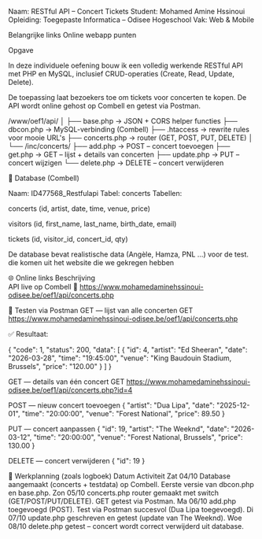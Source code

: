 Naam: RESTful API – Concert Tickets
Student: Mohamed Amine Hssinoui
Opleiding: Toegepaste Informatica – Odisee Hogeschool
Vak: Web & Mobile

Belangrijke links
Online webapp
punten

Opgave

In deze individuele oefening bouw ik een volledig werkende RESTful API met PHP en MySQL, inclusief CRUD-operaties (Create, Read, Update, Delete).

De toepassing laat bezoekers toe om tickets voor concerten te kopen.
De API wordt online gehost op Combell en getest via Postman.

/www/oef1/api/
│
├── base.php                  → JSON + CORS helper functies
├── dbcon.php                 → MySQL-verbinding (Combell)
├── .htaccess                 → rewrite rules voor mooie URL's
├── concerts.php              → router (GET, POST, PUT, DELETE)
│
└── /inc/concerts/
    ├── add.php               → POST – concert toevoegen
    ├── get.php               → GET – lijst + details van concerten
    ├── update.php            → PUT – concert wijzigen
    └── delete.php            → DELETE – concert verwijderen

💾 Database (Combell)

Naam: ID477568_Restfulapi
Tabel: concerts
Tabellen:

concerts (id, artist, date, time, venue, price)

visitors (id, first_name, last_name, birth_date, email)

tickets (id, visitor_id, concert_id, qty)

De database bevat realistische data (Angèle, Hamza, PNL …) voor de test. die komen uit het website die we gekregen hebben 

🌐 Online links
Beschrijving	
API live op Combell	🔗 https://www.mohamedaminehssinoui-odisee.be/oef1/api/concerts.php

🧪 Testen via Postman
GET — lijst van alle concerten
GET https://www.mohamedaminehssinoui-odisee.be/oef1/api/concerts.php


✅ Resultaat:

{
  "code": 1,
  "status": 200,
  "data": [
    { "id": 4, "artist": "Ed Sheeran", "date": "2026-03-28", "time": "19:45:00", "venue": "King Baudouin Stadium, Brussels", "price": "120.00" }
  ]
}

GET — details van één concert
GET https://www.mohamedaminehssinoui-odisee.be/oef1/api/concerts.php?id=4

POST — nieuw concert toevoegen
{
  "artist": "Dua Lipa",
  "date": "2025-12-01",
  "time": "20:00:00",
  "venue": "Forest National",
  "price": 89.50
}

PUT — concert aanpassen
{
  "id": 19,
  "artist": "The Weeknd",
  "date": "2026-03-12",
  "time": "20:00:00",
  "venue": "Forest National, Brussels",
  "price": 130.00
}

DELETE — concert verwijderen
{ "id": 19 }


📅 Werkplanning (zoals logboek)
Datum	Activiteit
Zat 04/10	Database aangemaakt (concerts + testdata) op Combell. Eerste versie van dbcon.php en base.php.
Zon 05/10	concerts.php router gemaakt met switch (GET/POST/PUT/DELETE). GET getest via Postman.
Ma 06/10	add.php toegevoegd (POST). Test via Postman succesvol (Dua Lipa toegevoegd).
Di 07/10	update.php geschreven en getest (update van The Weeknd).
Woe 08/10	delete.php getest – concert wordt correct verwijderd uit database.
